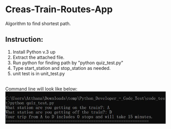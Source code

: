 # Creas-Train-Routes-App
Algorithm to find shortest path.

## Instruction:<br>
1. Install Python v.3 up<br>
2. Extract the attached file.<br>
3. Run python for finding path by "python quiz_test.py"<br>
4. Type start_station and stop_station as needed.<br>
5. unit test is in unit_test.py<br><br>

Command line will look like below:
  ![homepage](https://github.com/atthana/Creas-Train-Routes-App/blob/master/photo.JPG)

